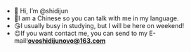 - 👋 Hi, I’m @shidijun
- 🥰I am a Chinese so you can talk with me in my language.
- 😘I usually busy in studying, but I will be here on weekend!
- 😉If you want contact me, you can send to my E-mail!**ovoshidijunovo@163.com**

<!---
shidijun/shidijun is a ✨ special ✨ repository because its `README.md` (this file) appears on your GitHub profile.
You can click the Preview link to take a look at your changes.
--->
